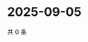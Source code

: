 # 2025-09-05

共 0 条

<!-- BEGIN ZHIHUQUESTIONS -->
<!-- 最后更新时间 Fri Sep 05 2025 02:14:57 GMT+0800 (China Standard Time) -->

<!-- END ZHIHUQUESTIONS -->
